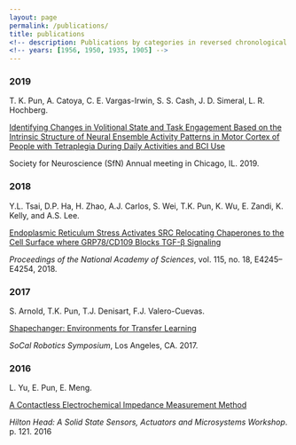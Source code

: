 ```yaml
---
layout: page
permalink: /publications/
title: publications
<!-- description: Publications by categories in reversed chronological order. -->
<!-- years: [1956, 1950, 1935, 1905] -->
---
```


<h3 class="year">2019</h3>

T. K. Pun, A. Catoya, C. E. Vargas-Irwin, S. S. Cash, J. D. Simeral, L. R. Hochberg.

<a href='http://ewinapun.tk/assets/pdf/SfN_poster_2019.pdf'>Identifying Changes in Volitional State and Task Engagement Based on the Intrinsic Structure of Neural Ensemble Activity Patterns in Motor Cortex of People with Tetraplegia During Daily Activities and BCI Use</a>

Society for Neuroscience (SfN) Annual meeting in Chicago, IL. 2019.

<h3 class="year">2018</h3>

Y.L. Tsai, D.P. Ha, H. Zhao, A.J. Carlos, S. Wei, T.K. Pun, K. Wu, E. Zandi, K. Kelly, and A.S. Lee.

<a href='https://doi.org/10.1073/pnas.1714866115'>Endoplasmic Reticulum Stress Activates SRC Relocating Chaperones to the Cell Surface where GRP78/CD109 Blocks TGF-β Signaling</a>

*Proceedings of the National Academy of Sciences*, vol. 115, no. 18, E4245–E4254, 2018.

<h3 class="year">2017</h3>

S. Arnold, T.K. Pun, T.J. Denisart, F.J. Valero-Cuevas.

<a href='https://arxiv.org/abs/1709.05070'>Shapechanger: Environments for Transfer Learning</a>

*SoCal Robotics Symposium*, Los Angeles, CA. 2017.

<h3 class="year">2016</h3>

L. Yu, E. Pun, E. Meng.

<a href='https://pdfs.semanticscholar.org/40c2/6b44b5037d6e75982d4a65442ff4fc50344d.pdf'>A Contactless Electrochemical Impedance Measurement Method</a>

*Hilton Head: A Solid State Sensors, Actuators and Microsystems Workshop*. p. 121. 2016
